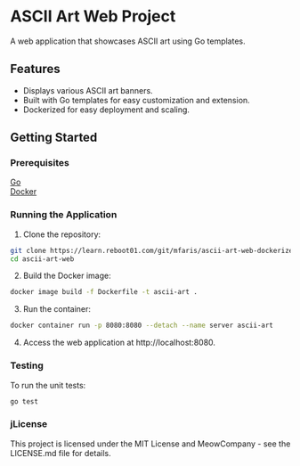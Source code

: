 # ASCII Art Web Project

A web application that showcases ASCII art using Go templates.

## Features

- Displays various ASCII art banners.
- Built with Go templates for easy customization and extension.
- Dockerized for easy deployment and scaling.

## Getting Started

### Prerequisites
[Go](https://golang.org/doc/install)<br>
[Docker](https://docs.docker.com/get-docker/)

### Running the Application
1. Clone the repository:
```bash
git clone https://learn.reboot01.com/git/mfaris/ascii-art-web-dockerize.git
cd ascii-art-web
```
2. Build the Docker image:
```bash
docker image build -f Dockerfile -t ascii-art .
```
3. Run the container:
```bash
docker container run -p 8080:8080 --detach --name server ascii-art
```
4. Access the web application at http://localhost:8080.

### Testing

To run the unit tests:

```bash
go test
```

### jLicense

This project is licensed under the MIT License and MeowCompany - see the LICENSE.md file for details.

